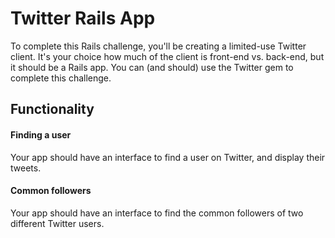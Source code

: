 Twitter Rails App
=================

To complete this Rails challenge, you'll be creating a limited-use Twitter client. It's your choice how much of the client is front-end vs. back-end, but it should be a Rails app. You can (and should) use the Twitter gem to complete this challenge.

Functionality
-------------

#### Finding a user
Your app should have an interface to find a user on Twitter, and display their tweets.

#### Common followers
Your app should have an interface to find the common followers of two different Twitter users.
